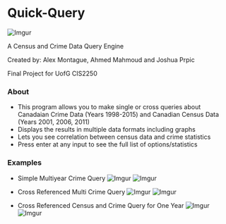 # Quick-Query
![Imgur](https://i.imgur.com/QF2YAQl.png)

A Census and Crime Data Query Engine

Created by: Alex Montague, Ahmed Mahmoud and Joshua Prpic

Final Project for UofG CIS2250


### About
* This program allows you to make single or cross queries about Canadaian Crime Data (Years 1998-2015) and Canadian Census Data (Years 2001, 2006, 2011)
* Displays the results in multiple data formats including graphs
* Lets you see correlation between census data and crime statistics
* Press enter at any input to see the full list of options/statistics


### Examples
* Simple Multiyear Crime Query
![Imgur](https://i.imgur.com/bMBKBCI.png)
![Imgur](https://i.imgur.com/SqIb1Hi.png)

* Cross Referenced Multi Crime Query
![Imgur](https://i.imgur.com/1scL4Es.png)
![Imgur](https://i.imgur.com/ELb0pOG.png)

* Cross Referenced Census and Crime Query for One Year
![Imgur](https://i.imgur.com/I2vRGn3.png)
![Imgur](https://i.imgur.com/pkIJrtm.png)
